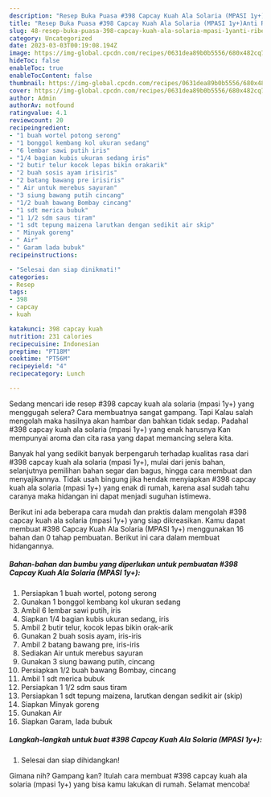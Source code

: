 ```yaml
---
description: "Resep Buka Puasa #398 Capcay Kuah Ala Solaria (MPASI 1y+)Anti Ribet"
title: "Resep Buka Puasa #398 Capcay Kuah Ala Solaria (MPASI 1y+)Anti Ribet"
slug: 48-resep-buka-puasa-398-capcay-kuah-ala-solaria-mpasi-1yanti-ribet
category: Uncategorized
date: 2023-03-03T00:19:08.194Z
image: https://img-global.cpcdn.com/recipes/0631dea89b0b5556/680x482cq70/398-capcay-kuah-ala-solaria-mpasi-1y-foto-resep-utama.jpg
hideToc: false
enableToc: true
enableTocContent: false
thumbnail: https://img-global.cpcdn.com/recipes/0631dea89b0b5556/680x482cq70/398-capcay-kuah-ala-solaria-mpasi-1y-foto-resep-utama.jpg
cover: https://img-global.cpcdn.com/recipes/0631dea89b0b5556/680x482cq70/398-capcay-kuah-ala-solaria-mpasi-1y-foto-resep-utama.jpg
author: Admin
authorAv: notfound
ratingvalue: 4.1
reviewcount: 20
recipeingredient:
- "1 buah wortel potong serong"
- "1 bonggol kembang kol ukuran sedang"
- "6 lembar sawi putih iris"
- "1/4 bagian kubis ukuran sedang iris"
- "2 butir telur kocok lepas bikin orakarik"
- "2 buah sosis ayam irisiris"
- "2 batang bawang pre irisiris"
- " Air untuk merebus sayuran"
- "3 siung bawang putih cincang"
- "1/2 buah bawang Bombay cincang"
- "1 sdt merica bubuk"
- "1 1/2 sdm saus tiram"
- "1 sdt tepung maizena larutkan dengan sedikit air skip"
- " Minyak goreng"
- " Air"
- " Garam lada bubuk"
recipeinstructions:

- "Selesai dan siap dinikmati!"
categories:
- Resep
tags:
- 398
- capcay
- kuah

katakunci: 398 capcay kuah 
nutrition: 231 calories
recipecuisine: Indonesian
preptime: "PT18M"
cooktime: "PT56M"
recipeyield: "4"
recipecategory: Lunch

---
```



Sedang mencari ide resep #398 capcay kuah ala solaria (mpasi 1y+) yang menggugah selera? Cara membuatnya sangat gampang. Tapi Kalau salah mengolah maka hasilnya akan hambar dan bahkan tidak sedap. Padahal #398 capcay kuah ala solaria (mpasi 1y+) yang enak harusnya Kan mempunyai aroma dan cita rasa yang dapat memancing selera kita.


Banyak hal yang sedikit banyak berpengaruh terhadap kualitas rasa dari #398 capcay kuah ala solaria (mpasi 1y+), mulai dari jenis bahan, selanjutnya pemilihan bahan segar dan bagus, hingga cara membuat dan menyajikannya. Tidak usah bingung jika hendak menyiapkan #398 capcay kuah ala solaria (mpasi 1y+) yang enak di rumah, karena asal sudah tahu caranya maka hidangan ini dapat menjadi suguhan istimewa.




Berikut ini ada beberapa cara mudah dan praktis dalam mengolah #398 capcay kuah ala solaria (mpasi 1y+) yang siap dikreasikan. Kamu dapat membuat #398 Capcay Kuah Ala Solaria (MPASI 1y+) menggunakan 16 bahan dan 0 tahap pembuatan. Berikut ini cara dalam membuat hidangannya.

<!--inarticleads1-->

##### Bahan-bahan dan bumbu yang diperlukan untuk pembuatan #398 Capcay Kuah Ala Solaria (MPASI 1y+):

1. Persiapkan 1 buah wortel, potong serong
1. Gunakan 1 bonggol kembang kol ukuran sedang
1. Ambil 6 lembar sawi putih, iris
1. Siapkan 1/4 bagian kubis ukuran sedang, iris
1. Ambil 2 butir telur, kocok lepas bikin orak-arik
1. Gunakan 2 buah sosis ayam, iris-iris
1. Ambil 2 batang bawang pre, iris-iris
1. Sediakan  Air untuk merebus sayuran
1. Gunakan 3 siung bawang putih, cincang
1. Persiapkan 1/2 buah bawang Bombay, cincang
1. Ambil 1 sdt merica bubuk
1. Persiapkan 1 1/2 sdm saus tiram
1. Persiapkan 1 sdt tepung maizena, larutkan dengan sedikit air (skip)
1. Siapkan  Minyak goreng
1. Gunakan  Air
1. Siapkan  Garam, lada bubuk




<!--inarticleads2-->

##### Langkah-langkah untuk buat #398 Capcay Kuah Ala Solaria (MPASI 1y+):


1. Selesai dan siap dihidangkan!



Gimana nih? Gampang kan? Itulah cara membuat #398 capcay kuah ala solaria (mpasi 1y+) yang bisa kamu lakukan di rumah. Selamat mencoba!
